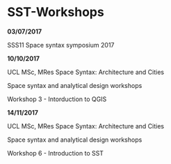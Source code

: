 # SST-Workshops

**03/07/2017**  

SSS11 Space syntax symposium 2017 


**10/10/2017**  

UCL MSc, MRes Space Syntax: Architecture and Cities 

Space syntax and analytical design workshops

Workshop 3 - Intorduction to QGIS 


**14/11/2017**  

UCL MSc, MRes Space Syntax: Architecture and Cities 

Space syntax and analytical design workshops

Workshop 6 - Introduction to SST



